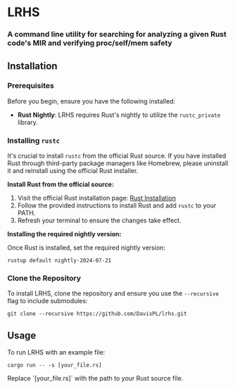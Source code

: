# LRHS
### A command line utility for searching for analyzing a given Rust code's MIR and verifying proc/self/mem safety

## Installation

### Prerequisites
Before you begin, ensure you have the following installed:

- **Rust Nightly**: LRHS requires Rust's nightly to utilize the `rustc_private` library.

### Installing `rustc`

It's crucial to install `rustc` from the official Rust source. If you have installed Rust through third-party package managers like Homebrew, please uninstall it and reinstall using the official Rust installer. 

**Install Rust from the official source:**

1. Visit the official Rust installation page: [Rust Installation](https://www.rust-lang.org/tools/install)
2. Follow the provided instructions to install Rust and add `rustc` to your PATH.
3. Refresh your terminal to ensure the changes take effect. 

**Installing the required nightly version:**

Once Rust is installed, set the required nightly version:

`rustup default nightly-2024-07-21`

### Clone the Repository

To install LRHS, clone the repository and ensure you use the `--recursive` flag to include submodules:

`git clone --recursive https://github.com/DavisPL/lrhs.git`

## Usage

To run LRHS with an example file:

`cargo run -- -s [your_file.rs]`


Replace \`[your_file.rs]\` with the path to your Rust source file.
